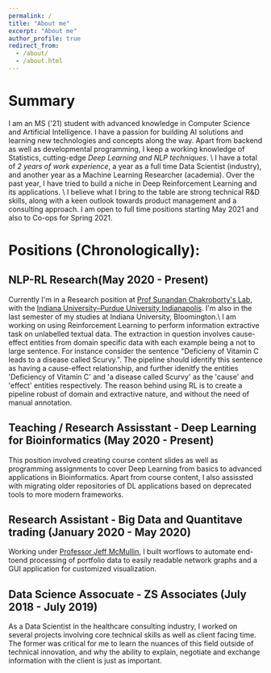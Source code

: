 ```yaml
---
permalink: /
title: "About me"
excerpt: "About me"
author_profile: true
redirect_from: 
  - /about/
  - /about.html
---
```

# Summary
I am an MS ('21) student with advanced knowledge in Computer Science and Artificial Intelligence. I have a passion for building AI solutions and learning new technologies and concepts along the way. Apart from backend as well as developmental programming, I keep a working knowledge of Statistics, cutting-edge *Deep Learning and NLP techniques*. \\
I have a total of *2 years of work experience*, a year as a full time Data Scientist (industry), and another year as a Machine Learning Researcher (academia). Over the past year, I have tried to build a niche in Deep Reinforcement Learning and its applications. \\
I believe what I bring to the table are strong technical R&D skills, along with a keen outlook towards product management and a consulting approach. I am open to full time positions starting May 2021 and also to Co-ops for Spring 2021.


# Positions (Chronologically):

## NLP-RL Research(May 2020 - Present)
Currently I'm in a Research position at [Prof Sunandan Chakroborty's Lab](https://sunchak.pages.iu.edu/causal/index.html), with the [Indiana University–Purdue University Indianapolis](https://www.iupui.edu/). I'm also in the last semester of my studies at Indiana University, Bloomington.\\
I am working on using Reinforcement Learning to perform information extractive task on unlabelled textual data. The extraction in question involves cause-effect entities from domain specific data with each example being a not to large sentence. For instance consider the sentence "Deficieny of Vitamin C leads to a disease called Scurvy.". The pipeline should identify this sentence as having a cause-effect relationship, and further idenitfy the entities 'Deficiency of Vitamin C' and 'a disease called Scurvy' as the 'cause' and 'effect' entities respectively. The reason behind using RL is to create a pipeline robust of domain and extractive nature, and without the need of manual annotation. 

## Teaching / Research Assisstant - Deep Learning for Bioinformatics (May 2020 - Present)
This position involved creating course content slides as well as programming assignments to cover Deep Learning from basics to advanced applications in Bioinformatics. Apart from course content, I also assissted with migrating older repositories of DL applications based on deprecated tools to more modern frameworks.

## Research Assistant - Big Data and Quantitave trading (January 2020 - May 2020)
Working under [Professor Jeff McMullin](https://kelley.iu.edu/faculty-research/faculty-directory/profile.cshtml?id=JEMCMULL), I built worflows to automate end-toend processing of portfolio data to easily readable network graphs and a GUI application for customized visualization.

## Data Science Assocuate - ZS Associates (July 2018 - July 2019)
As a Data Scientist in the healthcare consulting industry, I worked on several projects involving core technical skills as well as client facing time. The former was critical for me to learn the nuances of this field outside of technical innovation, and why the ability to explain, negotiate and exchange information with the client is just as important.




